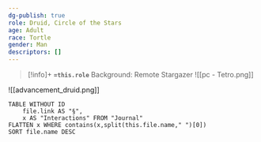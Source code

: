 ```yaml
---
dg-publish: true
role: Druid, Circle of the Stars
age: Adult
race: Tortle
gender: Man
descriptors: []
---
```


> [!info]+
> **`=this.role`**
> Background: Remote Stargazer
>![[pc - Tetro.png]]

![[advancement_druid.png]]

```dataview
TABLE WITHOUT ID
	file.link AS "§", 
	x AS "Interactions" FROM "Journal"
FLATTEN x WHERE contains(x,split(this.file.name," ")[0])
SORT file.name DESC
```



